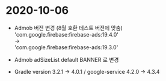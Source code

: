 # 2020-10-06

- Admob 버전 변경 (8월 호환 테스트 버전에 맞춤)   
'com.google.firebase:firebase-ads:19.4.0'   
->   
'com.google.firebase:firebase-ads:19.3.0'   
   
- Admob adSizeList default BANNER 로 변경
- Gradle version 3.2.1 -> 4.0.1 / google-service 4.2.0 -> 4.3.4   
